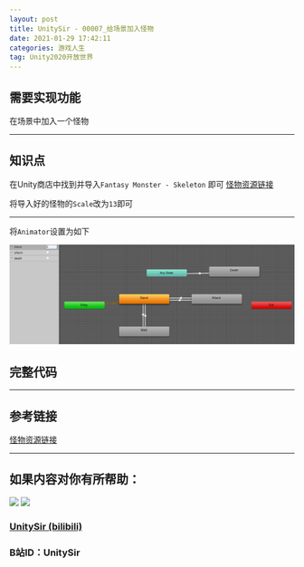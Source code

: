 ```yaml
---
layout: post
title: UnitySir - 00007_给场景加入怪物
date: 2021-01-29 17:42:11
categories: 游戏人生
tag: Unity2020开放世界
---
```






## 需要实现功能

在场景中加入一个怪物



---

## 知识点

在Unity商店中找到并导入`Fantasy Monster - Skeleton` 即可 [怪物资源链接](https://assetstore.unity.com/packages/3d/characters/humanoids/fantasy-monster-skeleton-35635)

将导入好的怪物的`Scale`改为`13`即可

---

将`Animator`设置为如下

![image-20210130173405646](https://raw.githubusercontent.com/unitysir/unitysir.github.io/main/_posts/000_Unity2020%E5%BC%80%E6%94%BE%E4%B8%96%E7%95%8C/2021-01-29-%E5%AD%A6%E4%B9%A0%E8%AE%B0%E5%BD%95-00007_%E7%BB%99%E5%9C%BA%E6%99%AF%E5%8A%A0%E5%85%A5%E6%80%AA%E7%89%A9.assets/image-20210130173405646.png)

## 完整代码



---



## 参考链接

 [怪物资源链接](https://assetstore.unity.com/packages/3d/characters/humanoids/fantasy-monster-skeleton-35635)

 

---



## 如果内容对你有所帮助：
<div><img src="https://pic4.zhimg.com/v2-87fbc8ee6ab3fd92f423d414d039b627_b.jpeg" width="300px"/>
<img src="https://pic2.zhimg.com/v2-b8ab4acf7899b2ced11287cdbd8279b5_b.jpeg" width="300px"/></div>

### [UnitySir (bilibili)](https://space.bilibili.com/308511666)
### B站ID：UnitySir